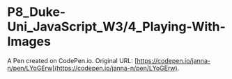 # P8_Duke-Uni_JavaScript_W3/4_Playing-With-Images

A Pen created on CodePen.io. Original URL: [https://codepen.io/janna-n/pen/LYoGErw](https://codepen.io/janna-n/pen/LYoGErw).


